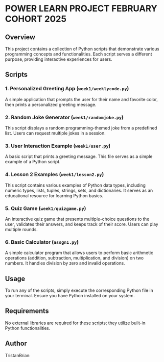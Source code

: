 # POWER LEARN PROJECT FEBRUARY COHORT 2025

## Overview
This project contains a collection of Python scripts that demonstrate various programming concepts and functionalities. Each script serves a different purpose, providing interactive experiences for users.

## Scripts

### 1. Personalized Greeting App (`week1/weeklycode.py`)
A simple application that prompts the user for their name and favorite color, then prints a personalized greeting message.

### 2. Random Joke Generator (`week1/randomjoke.py`)
This script displays a random programming-themed joke from a predefined list. Users can request multiple jokes in a session.

### 3. User Interaction Example (`week1/user.py`)
A basic script that prints a greeting message. This file serves as a simple example of a Python script.

### 4. Lesson 2 Examples (`week1/lesson2.py`)
This script contains various examples of Python data types, including numeric types, lists, tuples, strings, sets, and dictionaries. It serves as an educational resource for learning Python basics.

### 5. Quiz Game (`week1/quizgame.py`)
An interactive quiz game that presents multiple-choice questions to the user, validates their answers, and keeps track of their score. Users can play multiple rounds.

### 6. Basic Calculator (`assgn1.py`)
A simple calculator program that allows users to perform basic arithmetic operations (addition, subtraction, multiplication, and division) on two numbers. It handles division by zero and invalid operations.

## Usage
To run any of the scripts, simply execute the corresponding Python file in your terminal. Ensure you have Python installed on your system.

## Requirements
No external libraries are required for these scripts; they utilize built-in Python functionalities.

## Author
TristanBrian
